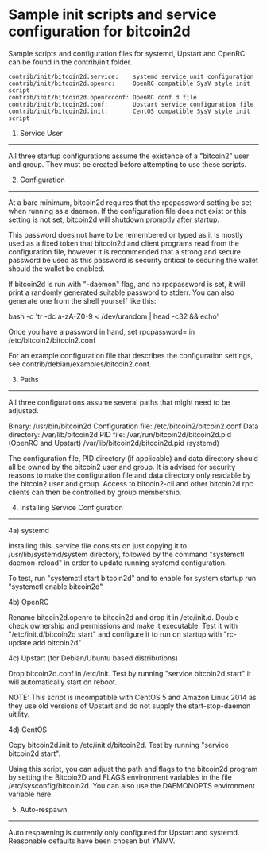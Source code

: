 Sample init scripts and service configuration for bitcoin2d
==========================================================

Sample scripts and configuration files for systemd, Upstart and OpenRC
can be found in the contrib/init folder.

    contrib/init/bitcoin2d.service:    systemd service unit configuration
    contrib/init/bitcoin2d.openrc:     OpenRC compatible SysV style init script
    contrib/init/bitcoin2d.openrcconf: OpenRC conf.d file
    contrib/init/bitcoin2d.conf:       Upstart service configuration file
    contrib/init/bitcoin2d.init:       CentOS compatible SysV style init script

1. Service User
---------------------------------

All three startup configurations assume the existence of a "bitcoin2" user
and group.  They must be created before attempting to use these scripts.

2. Configuration
---------------------------------

At a bare minimum, bitcoin2d requires that the rpcpassword setting be set
when running as a daemon.  If the configuration file does not exist or this
setting is not set, bitcoin2d will shutdown promptly after startup.

This password does not have to be remembered or typed as it is mostly used
as a fixed token that bitcoin2d and client programs read from the configuration
file, however it is recommended that a strong and secure password be used
as this password is security critical to securing the wallet should the
wallet be enabled.

If bitcoin2d is run with "-daemon" flag, and no rpcpassword is set, it will
print a randomly generated suitable password to stderr.  You can also
generate one from the shell yourself like this:

bash -c 'tr -dc a-zA-Z0-9 < /dev/urandom | head -c32 && echo'

Once you have a password in hand, set rpcpassword= in /etc/bitcoin2/bitcoin2.conf

For an example configuration file that describes the configuration settings,
see contrib/debian/examples/bitcoin2.conf.

3. Paths
---------------------------------

All three configurations assume several paths that might need to be adjusted.

Binary:              /usr/bin/bitcoin2d
Configuration file:  /etc/bitcoin2/bitcoin2.conf
Data directory:      /var/lib/bitcoin2d
PID file:            /var/run/bitcoin2d/bitcoin2d.pid (OpenRC and Upstart)
                     /var/lib/bitcoin2d/bitcoin2d.pid (systemd)

The configuration file, PID directory (if applicable) and data directory
should all be owned by the bitcoin2 user and group.  It is advised for security
reasons to make the configuration file and data directory only readable by the
bitcoin2 user and group.  Access to bitcoin2-cli and other bitcoin2d rpc clients
can then be controlled by group membership.

4. Installing Service Configuration
-----------------------------------

4a) systemd

Installing this .service file consists on just copying it to
/usr/lib/systemd/system directory, followed by the command
"systemctl daemon-reload" in order to update running systemd configuration.

To test, run "systemctl start bitcoin2d" and to enable for system startup run
"systemctl enable bitcoin2d"

4b) OpenRC

Rename bitcoin2d.openrc to bitcoin2d and drop it in /etc/init.d.  Double
check ownership and permissions and make it executable.  Test it with
"/etc/init.d/bitcoin2d start" and configure it to run on startup with
"rc-update add bitcoin2d"

4c) Upstart (for Debian/Ubuntu based distributions)

Drop bitcoin2d.conf in /etc/init.  Test by running "service bitcoin2d start"
it will automatically start on reboot.

NOTE: This script is incompatible with CentOS 5 and Amazon Linux 2014 as they
use old versions of Upstart and do not supply the start-stop-daemon uitility.

4d) CentOS

Copy bitcoin2d.init to /etc/init.d/bitcoin2d. Test by running "service bitcoin2d start".

Using this script, you can adjust the path and flags to the bitcoin2d program by
setting the Bitcoin2D and FLAGS environment variables in the file
/etc/sysconfig/bitcoin2d. You can also use the DAEMONOPTS environment variable here.

5. Auto-respawn
-----------------------------------

Auto respawning is currently only configured for Upstart and systemd.
Reasonable defaults have been chosen but YMMV.
